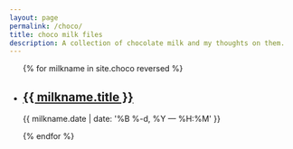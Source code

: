 ```yaml
---
layout: page
permalink: /choco/
title: choco milk files
description: A collection of chocolate milk and my thoughts on them.
---
```


<ul class="post-list">
{% for milkname in site.choco reversed %}
    <li>
        <h2><a class="milkname-title" href="{{ milkname.url | milkname: site.baseurl }}">{{ milkname.title }}</a></h2>
        <p class="post-meta">{{ milkname.date | date: '%B %-d, %Y — %H:%M' }}</p>
      </li>
{% endfor %}
</ul>
